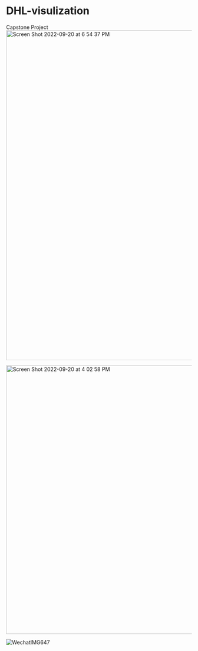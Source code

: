 # DHL-visulization
Capstone Project
<img width="895" alt="Screen Shot 2022-09-20 at 6 54 37 PM" src="https://user-images.githubusercontent.com/91159549/191378940-ea661356-50ad-43b1-aa84-5f82ec456229.png">

<img width="729" alt="Screen Shot 2022-09-20 at 4 02 58 PM" src="https://user-images.githubusercontent.com/91159549/191379054-bbb0d008-f78f-4700-a8c2-7afa9c25f84a.png">

![WechatIMG647](https://user-images.githubusercontent.com/91159549/191379105-6e2af0e5-cb59-4025-b53f-786169b99103.jpeg)
